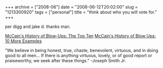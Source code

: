 +++
archive = ["2008-06"]
date = "2008-06-12T20:02:00"
slug = "1213300920"
tags = ["personal"]
title = "think about who you will vote for."
+++

per digg and jake d. thanks man.

[McCain's History of Blow-Ups: The Top Ten][1]
[McCain's History of Blow Ups: 10 More Examples][2]

"We believe in being honest, true, chaste, benevolent, virtuous, and in
doing good to all men... If there is anything virtuous, lovely, or of good
report or praiseworthy, we seek after these things." -Joseph Smith Jr.

[1]: http://www.eyesonobama.com/blog/content/id_20167/title_McCains-History-of-Blow-Ups-The-Top-Ten/
[2]: http://www.eyesonobama.com/blog/content/id_20282/title_McCains-History-of-Blow-Ups-10-More-Examples/

